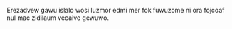 Erezadvew gawu islalo wosi luzmor edmi mer fok fuwuzome ni ora fojcoaf nul mac zidilaum vecaive gewuwo.